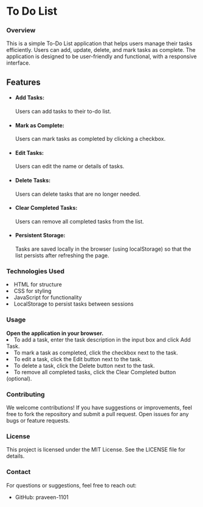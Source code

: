 # To Do List
<h3>Overview</h3>

This is a simple To-Do List application that helps users manage their tasks efficiently. Users can add, update, delete, and mark tasks as complete. The application is designed to be user-friendly and functional, with a responsive interface.
<h2>Features</h2>
<ul>
<li><h4>Add Tasks:</h4>  Users can add tasks to their to-do list.</li>
<li><h4>Mark as Complete:</h4>  Users can mark tasks as completed by clicking a checkbox.</li>
<li><h4>Edit Tasks:</h4>  Users can edit the name or details of tasks.</li>
<li><h4>Delete Tasks:</h4>  Users can delete tasks that are no longer needed.</li>
<li><h4>Clear Completed Tasks:</h4>  Users can remove all completed tasks from the list.</li>
<li><h4>Persistent Storage:</h4>  Tasks are saved locally in the browser (using localStorage) so that the list persists after refreshing the page.</li>
</ul>
<h3>Technologies Used</h3>
<li>HTML for structure</li>
<li>CSS for styling</li>
<li>JavaScript for functionality</li>
<li>LocalStorage to persist tasks between sessions</li>
<h3>Usage</h3>
<strong>Open the application in your browser.</strong>
<li>To add a task, enter the task description in the input box and click Add Task.</li>
<li>To mark a task as completed, click the checkbox next to the task.</li>
<li>To edit a task, click the Edit button next to the task.</li>
<li>To delete a task, click the Delete button next to the task.</li>
<li>To remove all completed tasks, click the Clear Completed button (optional).</li>
<h3>Contributing</h3>
We welcome contributions! If you have suggestions or improvements, feel free to fork the repository and submit a pull request. Open issues for any bugs or feature requests.<br>
<h3>License</h3>
This project is licensed under the MIT License. See the LICENSE file for details.
<h3>Contact</h3>
For questions or suggestions, feel free to reach out:
<ul>
<li>GitHub: praveen-1101</li>
</ul>
